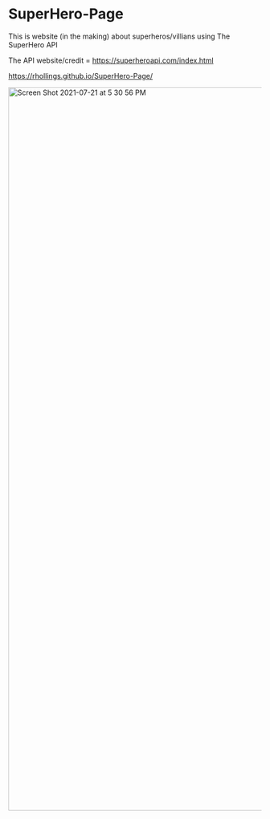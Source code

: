 # SuperHero-Page
This is website (in the making) about superheros/villians using The SuperHero API

The API website/credit =  https://superheroapi.com/index.html 

 https://rhollings.github.io/SuperHero-Page/


<img width="1440" alt="Screen Shot 2021-07-21 at 5 30 56 PM" src="https://user-images.githubusercontent.com/75183667/126516557-5372f570-02d1-4860-8dac-2f30ae0b9a35.png">
